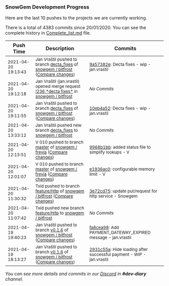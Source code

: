 
### SnowGem Development Progress

Here are the last 10 pushes to the projects we are currently working.

There is a total of 4383 commits since 20/01/2020. You can see the complete history in
 [Complete_list.md](Complete_list.md) file.

| Push Time | Description | Commits |
| --- | --- | --- |
| <sub>2021-04-20 19:13:43</sub> | <sub>Jan Vraštil pushed to branch [decta\_fixes](https://gitlab.com/snowgem/bitfrost/commits/decta_fixes) of [snowgem / bitfrost](https://gitlab.com/snowgem/bitfrost) ([Compare changes](https://gitlab.com/snowgem/bitfrost/compare/10eb4a520d729e7e376338ae18ab74d25c5fa39c...9a57382e2f5479406b46956ab95c6a4f275057f8))</sub> | <sub>[9a57382e](https://gitlab.com/snowgem/bitfrost/-/commit/9a57382e2f5479406b46956ab95c6a4f275057f8): Decta fixes - wip - jan.vrastil</sub> |
| <sub>2021-04-20 19:12:18</sub> | <sub>Jan Vraštil (jan.vrastil) opened merge request [\!236 \*decta fixes\*](https://gitlab.com/snowgem/bitfrost/-/merge_requests/236) in [snowgem / bitfrost](https://gitlab.com/snowgem/bitfrost)</sub> | <sub>_No Commits_</sub> |
| <sub>2021-04-20 19:11:55</sub> | <sub>Jan Vraštil pushed to branch [decta\_fixes](https://gitlab.com/snowgem/bitfrost/commits/decta_fixes) of [snowgem / bitfrost](https://gitlab.com/snowgem/bitfrost) ([Compare changes](https://gitlab.com/snowgem/bitfrost/compare/8a1650ab072a40df571343c5261f1eea5707bfb5...10eb4a520d729e7e376338ae18ab74d25c5fa39c))</sub> | <sub>[10eb4a52](https://gitlab.com/snowgem/bitfrost/-/commit/10eb4a520d729e7e376338ae18ab74d25c5fa39c): Decta fixes - wip - jan.vrastil</sub> |
| <sub>2021-04-20 13:33:12</sub> | <sub>Jan Vraštil pushed new branch [decta\_fixes](https://gitlab.com/snowgem/bitfrost/commits/decta_fixes) to [snowgem / bitfrost](https://gitlab.com/snowgem/bitfrost)</sub> | <sub>_No Commits_</sub> |
| <sub>2021-04-20 12:15:51</sub> | <sub>V 010 pushed to branch [master](https://gitlab.com/snowgem/freyja/commits/master) of [snowgem / freyja](https://gitlab.com/snowgem/freyja) ([Compare changes](https://gitlab.com/snowgem/freyja/compare/e1936ac02905d023e53b659d1bdd966acb350656...9968b1bb550c24ea59c564157ecb7cd3aa8bffbc))</sub> | <sub>[9968b1bb](https://gitlab.com/snowgem/freyja/-/commit/9968b1bb550c24ea59c564157ecb7cd3aa8bffbc): added status file to simplify lookups - V</sub> |
| <sub>2021-04-20 12:01:07</sub> | <sub>V 010 pushed to branch [master](https://gitlab.com/snowgem/freyja/commits/master) of [snowgem / freyja](https://gitlab.com/snowgem/freyja) ([Compare changes](https://gitlab.com/snowgem/freyja/compare/a67913e1e072b70ffb706361f23a6ee2abba5211...e1936ac02905d023e53b659d1bdd966acb350656))</sub> | <sub>[e1936ac0](https://gitlab.com/snowgem/freyja/-/commit/e1936ac02905d023e53b659d1bdd966acb350656): configurable memory limit - V</sub> |
| <sub>2021-04-20 11:30:32</sub> | <sub>Txid pushed to branch [feature/http](https://gitlab.com/snowgem/bitfrost/commits/feature/http) of [snowgem / bitfrost](https://gitlab.com/snowgem/bitfrost) ([Compare changes](https://gitlab.com/snowgem/bitfrost/compare/39a602ca61b4545262529afb7ab0f60f840f9b71...3e72cd759456111501949c611a925b9006f21e25))</sub> | <sub>[3e72cd75](https://gitlab.com/snowgem/bitfrost/-/commit/3e72cd759456111501949c611a925b9006f21e25): update put/request for http service - Snowgem</sub> |
| <sub>2021-04-20 11:07:42</sub> | <sub>Txid pushed new branch [feature/http](https://gitlab.com/snowgem/bitfrost/commits/feature/http) to [snowgem / bitfrost](https://gitlab.com/snowgem/bitfrost)</sub> | <sub>_No Commits_</sub> |
| <sub>2021-04-19 19:40:23</sub> | <sub>Jan Vraštil pushed to branch [v0\.1\.6](https://gitlab.com/snowgem/bitfrost/commits/v0.1.6) of [snowgem / bitfrost](https://gitlab.com/snowgem/bitfrost) ([Compare changes](https://gitlab.com/snowgem/bitfrost/compare/2931c55af22b0eb1136110c9538cf874c0ff5e6e...fa8cea9893229a9641effce1845aa84c5eac63d7))</sub> | <sub>[fa8cea98](https://gitlab.com/snowgem/bitfrost/-/commit/fa8cea9893229a9641effce1845aa84c5eac63d7): Add PAYMENT_GATEWAY_EXPIRED message - jan.vrastil</sub> |
| <sub>2021-04-19 18:13:27</sub> | <sub>Jan Vraštil pushed to branch [v0\.1\.6](https://gitlab.com/snowgem/bitfrost/commits/v0.1.6) of [snowgem / bitfrost](https://gitlab.com/snowgem/bitfrost) ([Compare changes](https://gitlab.com/snowgem/bitfrost/compare/8b3ca1688b4a3b28b8f20ffe914d65c979fc9bb9...2931c55af22b0eb1136110c9538cf874c0ff5e6e))</sub> | <sub>[2931c55a](https://gitlab.com/snowgem/bitfrost/-/commit/2931c55af22b0eb1136110c9538cf874c0ff5e6e): Hide loading after successful payment - WIP - jan.vrastil</sub> |

_You can see more details and commits in our [Discord](https://discord.gg/zumGnbg) in **#dev-diary** channel._
